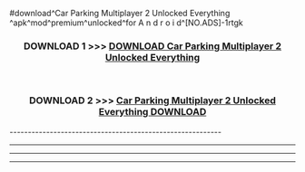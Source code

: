 #download^Car Parking Multiplayer 2 Unlocked Everything ^apk^mod^premium^unlocked^for A n d r o i d^[NO.ADS]-1rtgk



<div align="center">

<h3>DOWNLOAD 1 >>> <a href="https://runaway1.web.app/?sq=Car Parking Multiplayer 2 Unlocked Everything ">DOWNLOAD Car Parking Multiplayer 2 Unlocked Everything </a></h3><br>

<h3>DOWNLOAD 2 >>> <a href="https://runaway1.web.app/?sq=Car Parking Multiplayer 2 Unlocked Everything ">Car Parking Multiplayer 2 Unlocked Everything  DOWNLOAD </a></h3>

</div>
----------------------------------------------------------

----------------------------------------------------------

----------------------------------------------------------

----------------------------------------------------------



